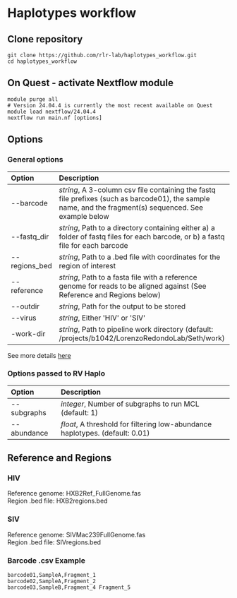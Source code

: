 # Haplotypes workflow

## Clone repository

```shell
git clone https://github.com/rlr-lab/haplotypes_workflow.git
cd haplotypes_workflow
```

## On Quest - activate Nextflow module

```shell
module purge all
# Version 24.04.4 is currently the most recent available on Quest
module load nextflow/24.04.4
nextflow run main.nf [options]
```

## Options

### General options

|Option|Description|
|:-------|:-----------|
|--barcode|*string*, A 3-column csv file containing the fastq file prefixes (such as barcode01), the sample name, and the fragment(s) sequenced. See example below|
|--fastq_dir|*string*, Path to a directory containing either a) a folder of fastq files for each barcode, or b) a fastq file for each barcode|
|--regions_bed|*string*, Path to a .bed file with coordinates for the region of interest|
|--reference|*string*, Path to a fasta file with a reference genome for reads to be aligned against (See Reference and Regions below)|
|--outdir|*string*, Path for the output to be stored|
|--virus|*string*, Either 'HIV' or 'SIV'|
|-work-dir|*string*, Path to pipeline work directory (default: /projects/b1042/LorenzoRedondoLab/Seth/work)|

See more details [here](https://www.nextflow.io/docs/latest/cli.html#pipeline-parameters)

### Options passed to RV Haplo

|Option|Description|
|:-----|:----------|
|--subgraphs|*integer*, Number of subgraphs to run MCL (default: 1)|
|--abundance|*float*, A threshold for filtering low-abundance haplotypes. (default: 0.01)|

## Reference and Regions

### HIV

Reference genome: HXB2Ref_FullGenome.fas\
Region .bed file: HXB2regions.bed

### SIV

Reference genome: SIVMac239FullGenome.fas\
Region .bed file: SIVregions.bed

### Barcode .csv Example

```text
barcode01,SampleA,Fragment_1
barcode02,SampleA,Fragment_2
barcode03,SampleB,Fragment_4 Fragment_5
```
